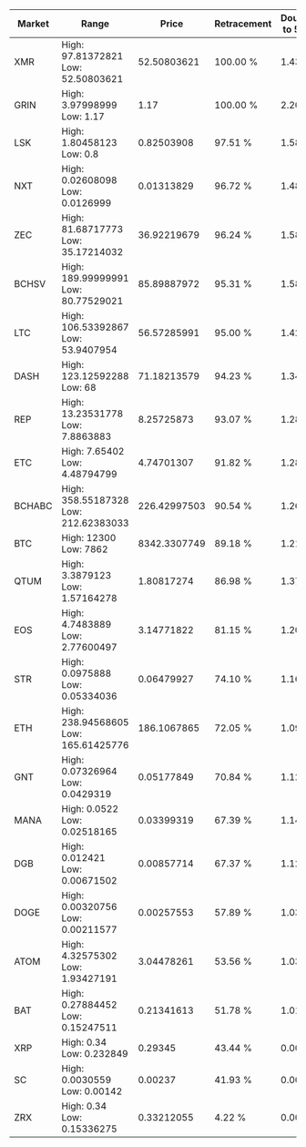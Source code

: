 | Market | Range | Price| Retracement | Doubles to 50% |
| --- | --- | --- | --- | --- |
| XMR | High: 97.81372821<br />Low: 52.50803621 | 52.50803621 | 100.00 % | 1.43 |
| GRIN | High: 3.97998999<br />Low: 1.17 | 1.17 | 100.00 % | 2.20 |
| LSK | High: 1.80458123<br />Low: 0.8 | 0.82503908 | 97.51 % | 1.58 |
| NXT | High: 0.02608098<br />Low: 0.0126999 | 0.01313829 | 96.72 % | 1.48 |
| ZEC | High: 81.68717773<br />Low: 35.17214032 | 36.92219679 | 96.24 % | 1.58 |
| BCHSV | High: 189.99999991<br />Low: 80.77529021 | 85.89887972 | 95.31 % | 1.58 |
| LTC | High: 106.53392867<br />Low: 53.9407954 | 56.57285991 | 95.00 % | 1.42 |
| DASH | High: 123.12592288<br />Low: 68 | 71.18213579 | 94.23 % | 1.34 |
| REP | High: 13.23531778<br />Low: 7.8863883 | 8.25725873 | 93.07 % | 1.28 |
| ETC | High: 7.65402<br />Low: 4.48794799 | 4.74701307 | 91.82 % | 1.28 |
| BCHABC | High: 358.55187328<br />Low: 212.62383033 | 226.42997503 | 90.54 % | 1.26 |
| BTC | High: 12300<br />Low: 7862 | 8342.3307749 | 89.18 % | 1.21 |
| QTUM | High: 3.3879123<br />Low: 1.57164278 | 1.80817274 | 86.98 % | 1.37 |
| EOS | High: 4.7483889<br />Low: 2.77600497 | 3.14771822 | 81.15 % | 1.20 |
| STR | High: 0.0975888<br />Low: 0.05334036 | 0.06479927 | 74.10 % | 1.16 |
| ETH | High: 238.94568605<br />Low: 165.61425776 | 186.1067865 | 72.05 % | 1.09 |
| GNT | High: 0.07326964<br />Low: 0.0429319 | 0.05177849 | 70.84 % | 1.12 |
| MANA | High: 0.0522<br />Low: 0.02518165 | 0.03399319 | 67.39 % | 1.14 |
| DGB | High: 0.012421<br />Low: 0.00671502 | 0.00857714 | 67.37 % | 1.12 |
| DOGE | High: 0.00320756<br />Low: 0.00211577 | 0.00257553 | 57.89 % | 1.03 |
| ATOM | High: 4.32575302<br />Low: 1.93427191 | 3.04478261 | 53.56 % | 1.03 |
| BAT | High: 0.27884452<br />Low: 0.15247511 | 0.21341613 | 51.78 % | 1.01 |
| XRP | High: 0.34<br />Low: 0.232849 | 0.29345 | 43.44 % | 0.00 |
| SC | High: 0.0030559<br />Low: 0.00142 | 0.00237 | 41.93 % | 0.00 |
| ZRX | High: 0.34<br />Low: 0.15336275 | 0.33212055 | 4.22 % | 0.00 |
